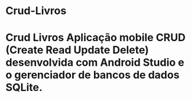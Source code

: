 # Crud-Livros
# Crud Livros  Aplicação mobile CRUD (Create Read Update Delete) desenvolvida com Android Studio e o gerenciador de bancos de dados SQLite.
